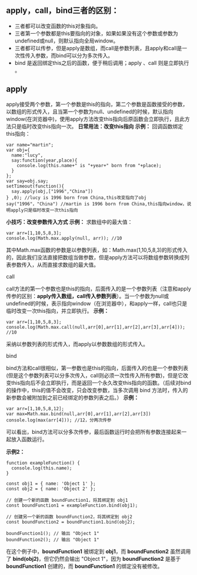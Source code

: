 ## apply，call，bind三者的区别：

- 三者都可以改变函数的this对象指向。
- 三者第一个参数都是this要指向的对象，如果如果没有这个参数或参数为undefined或null，则默认指向全局window。
- 三者都可以传参，但是apply是数组，而call是参数列表，且apply和call是一次性传入参数，而bind可以分为多次传入。
- bind 是返回绑定this之后的函数，便于稍后调用；apply 、call 则是立即执行 。

## apply

apply接受两个参数，第一个参数是this的指向，第二个参数是函数接受的参数，以数组的形式传入，且当第一个参数为null、undefined的时候，默认指向window(在浏览器中)，使用apply方法改变this指向后原函数会立即执行，且此方法只是临时改变this指向一次。
**日常用法：改变this指向**
**示例：**
回调函数绑定this指向：

```
var name="martin";
var obj={
  name:"lucy",
  say:function(year,place){
    console.log(this.name+" is "+year+" born from "+place);
  }
};
var say=obj.say;
setTimeout(function(){
  say.apply(obj,["1996","China"])
} ,0); //lucy is 1996 born from China,this改变指向了obj
say("1996"，"China") //martin is 1996 born from China,this指向window，说明apply只是临时改变一次this指向
```

**小技巧：改变参数传入方式**
**示例：**
求数组中的最大值：

```
var arr=[1,10,5,8,3];
console.log(Math.max.apply(null, arr)); //10
```

其中Math.max函数的参数是以参数列表，如：Math.max(1,10,5,8,3)的形式传入的，因此我们没法直接把数组当做参数，但是apply方法可以将数组参数转换成列表参数传入，从而直接求数组的最大值。

call

call方法的第一个参数也是this的指向，后面传入的是一个参数列表（注意和apply传参的区别：**apply传入数组，call传入参数列表**）。当一个参数为null或undefined的时候，表示指向window（在浏览器中），和apply一样，call也只是临时改变一次this指向，并立即执行。
**示例：**

```
var arr=[1,10,5,8,3];
console.log(Math.max.call(null,arr[0],arr[1],arr[2],arr[3],arr[4])); //10
```

采纳以参数列表的形式传入，而apply以参数数组的形式传入。

bind

bind方法和call很相似，第一参数也是this的指向，后面传入的也是一个参数列表(但是这个参数列表可以分多次传入，call则必须一次性传入所有参数)，但是它改变this指向后不会立即执行，而是返回一个永久改变this指向的函数。（后续对bind的操作中，this的值不会改变，只会改变参数，当多次调用 bind 方法时，传入的新参数会被附加到之前已经绑定的参数列表之后。）
**示例：**

```
var arr=[1,10,5,8,12];
var max=Math.max.bind(null,arr[0],arr[1],arr[2],arr[3])
console.log(max(arr[4])); //12，分两次传参
```

可以看出，bind方法可以分多次传参，最后函数运行时会把所有参数连接起来一起放入函数运行。

**示例2：**

```
function exampleFunction() {
  console.log(this.name);
}

const obj1 = { name: 'Object 1' };
const obj2 = { name: 'Object 2' };

// 创建一个新的函数 boundFunction1，将其绑定到 obj1
const boundFunction1 = exampleFunction.bind(obj1);

// 创建另一个新的函数 boundFunction2，将其绑定到 obj2
const boundFunction2 = boundFunction1.bind(obj2);

boundFunction1(); // 输出 "Object 1"
boundFunction2(); // 输出 "Object 1"

```

在这个例子中，**boundFunction1** 被绑定到 **obj1**，而 **boundFunction2** 虽然调用了 **bind(obj2)**，但它仍然会输出 "Object 1"，因为 **boundFunction2** 是基于 **boundFunction1** 创建的，而 **boundFunction1** 的绑定没有被修改。
